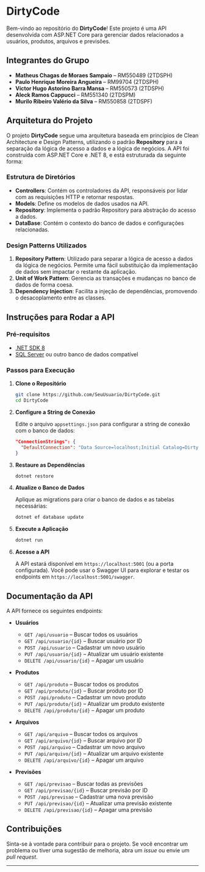 # DirtyCode

Bem-vindo ao repositório do **DirtyCode**! Este projeto é uma API desenvolvida com ASP.NET Core para gerenciar dados relacionados a usuários, produtos, arquivos e previsões.

## Integrantes do Grupo

- **Matheus Chagas de Moraes Sampaio** – RM550489 (2TDSPH)
- **Paulo Henrique Moreira Angueira** – RM99704 (2TDSPH)
- **Victor Hugo Astorino Barra Mansa** – RM550573 (2TDSPH)
- **Aleck Ramos Cappucci** – RM551340 (2TDSPM)
- **Murilo Ribeiro Valério da Silva** – RM550858 (2TDSPF)

## Arquitetura do Projeto

O projeto **DirtyCode** segue uma arquitetura baseada em princípios de Clean Architecture e Design Patterns, utilizando o padrão **Repository** para a separação da lógica de acesso a dados e a lógica de negócios. A API foi construída com ASP.NET Core e .NET 8, e está estruturada da seguinte forma:

### **Estrutura de Diretórios**

- **Controllers**: Contém os controladores da API, responsáveis por lidar com as requisições HTTP e retornar respostas.
- **Models**: Define os modelos de dados usados na API.
- **Repository**: Implementa o padrão Repository para abstração do acesso a dados.
- **DataBase**: Contém o contexto do banco de dados e configurações relacionadas.

### **Design Patterns Utilizados**

1. **Repository Pattern**: Utilizado para separar a lógica de acesso a dados da lógica de negócios. Permite uma fácil substituição da implementação de dados sem impactar o restante da aplicação.
2. **Unit of Work Pattern**: Gerencia as transações e mudanças no banco de dados de forma coesa.
3. **Dependency Injection**: Facilita a injeção de dependências, promovendo o desacoplamento entre as classes.

## Instruções para Rodar a API

### **Pré-requisitos**

- [.NET SDK 8](https://dotnet.microsoft.com/download/dotnet/8.0)
- [SQL Server](https://www.microsoft.com/en-us/sql-server/sql-server-downloads) ou outro banco de dados compatível

### **Passos para Execução**

1. **Clone o Repositório**

   ```bash
   git clone https://github.com/SeuUsuario/DirtyCode.git
   cd DirtyCode
   ```

2. **Configure a String de Conexão**

   Edite o arquivo `appsettings.json` para configurar a string de conexão com o banco de dados:

   ```json
   "ConnectionStrings": {
     "DefaultConnection": "Data Source=localhost;Initial Catalog=DirtyCodeDB;Integrated Security=True"
   }
   ```

3. **Restaure as Dependências**

   ```bash
   dotnet restore
   ```

4. **Atualize o Banco de Dados**

   Aplique as migrations para criar o banco de dados e as tabelas necessárias:

   ```bash
   dotnet ef database update
   ```

5. **Execute a Aplicação**

   ```bash
   dotnet run
   ```

6. **Acesse a API**

   A API estará disponível em `https://localhost:5001` (ou a porta configurada). Você pode usar o Swagger UI para explorar e testar os endpoints em `https://localhost:5001/swagger`.

## Documentação da API

A API fornece os seguintes endpoints:

- **Usuários**
  - `GET /api/usuario` – Buscar todos os usuários
  - `GET /api/usuario/{id}` – Buscar usuário por ID
  - `POST /api/usuario` – Cadastrar um novo usuário
  - `PUT /api/usuario/{id}` – Atualizar um usuário existente
  - `DELETE /api/usuario/{id}` – Apagar um usuário

- **Produtos**
  - `GET /api/produto` – Buscar todos os produtos
  - `GET /api/produto/{id}` – Buscar produto por ID
  - `POST /api/produto` – Cadastrar um novo produto
  - `PUT /api/produto/{id}` – Atualizar um produto existente
  - `DELETE /api/produto/{id}` – Apagar um produto

- **Arquivos**
  - `GET /api/arquivo` – Buscar todos os arquivos
  - `GET /api/arquivo/{id}` – Buscar arquivo por ID
  - `POST /api/arquivo` – Cadastrar um novo arquivo
  - `PUT /api/arquivo/{id}` – Atualizar um arquivo existente
  - `DELETE /api/arquivo/{id}` – Apagar um arquivo

- **Previsões**
  - `GET /api/previsao` – Buscar todas as previsões
  - `GET /api/previsao/{id}` – Buscar previsão por ID
  - `POST /api/previsao` – Cadastrar uma nova previsão
  - `PUT /api/previsao/{id}` – Atualizar uma previsão existente
  - `DELETE /api/previsao/{id}` – Apagar uma previsão

## Contribuições

Sinta-se à vontade para contribuir para o projeto. Se você encontrar um problema ou tiver uma sugestão de melhoria, abra um *issue* ou envie um *pull request*. 

---
